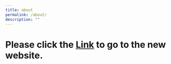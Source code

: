```yaml
---
title: about
permalink: /about/
description: ""
---
```



# Please click  the [Link](http://www.wsg.gov.sg) to go to the new website.